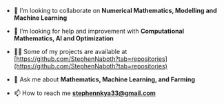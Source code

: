 


- 👯 I’m looking to collaborate on **Numerical Mathematics, Modelling and Machine Learning**

- 🤝 I’m looking for help and improvement with **Computational Mathematics, AI and Optimization**

- 👨‍💻 Some of my projects are available at [https://github.com/StephenNaboth?tab=repositories](https://github.com/StephenNaboth?tab=repositories)

- 💬 Ask me about **Mathematics, Machine Learning,  and Farming**

- 📫 How to reach me **stephennkya33@gmail.com**



